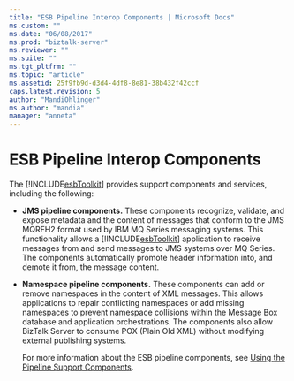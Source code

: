 ```yaml
---
title: "ESB Pipeline Interop Components | Microsoft Docs"
ms.custom: ""
ms.date: "06/08/2017"
ms.prod: "biztalk-server"
ms.reviewer: ""
ms.suite: ""
ms.tgt_pltfrm: ""
ms.topic: "article"
ms.assetid: 25f9fb9d-d3d4-4df8-8e81-38b432f42ccf
caps.latest.revision: 5
author: "MandiOhlinger"
ms.author: "mandia"
manager: "anneta"
---
```

# ESB Pipeline Interop Components
The [!INCLUDE[esbToolkit](../includes/esbtoolkit-md.md)] provides support components and services, including the following:  
  
- **JMS pipeline components.** These components recognize, validate, and expose metadata and the content of messages that conform to the JMS MQRFH2 format used by IBM MQ Series messaging systems. This functionality allows a [!INCLUDE[esbToolkit](../includes/esbtoolkit-md.md)] application to receive messages from and send messages to JMS systems over MQ Series. The components automatically promote header information into, and demote it from, the message content.  
  
- **Namespace pipeline components.** These components can add or remove namespaces in the content of XML messages. This allows applications to repair conflicting namespaces or add missing namespaces to prevent namespace collisions within the Message Box database and application orchestrations. The components also allow BizTalk Server to consume POX (Plain Old XML) without modifying external publishing systems.  
  
  For more information about the ESB pipeline components, see [Using the Pipeline Support Components](../esb-toolkit/using-the-pipeline-support-components.md).